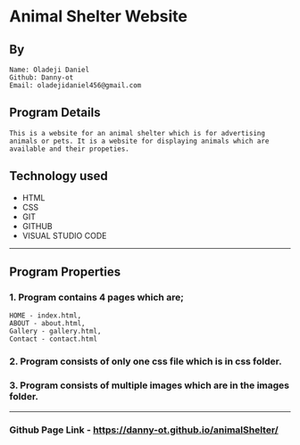 # Animal Shelter Website

## By
    Name: Oladeji Daniel
    Github: Danny-ot
    Email: oladejidaniel456@gmail.com

## Program Details
    This is a website for an animal shelter which is for advertising animals or pets. It is a website for displaying animals which are available and their propeties.

## Technology used
* HTML
* CSS
* GIT
* GITHUB
* VISUAL STUDIO CODE
---
## Program Properties
### 1. Program contains 4 pages which are;
    HOME - index.html,
    ABOUT - about.html,
    Gallery - gallery.html,
    Contact - contact.html
### 2. Program consists of only one css file which is in css folder.



### 3. Program consists of multiple images which are in the images folder.

---

### Github Page Link - https://danny-ot.github.io/animalShelter/


